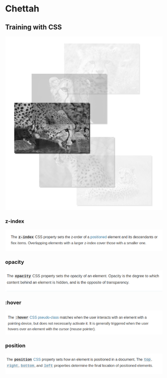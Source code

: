 # Chettah
## Training with CSS
![](./img/preview.png)
### z-index
![](./img/readme1.png)
### opacity
![](./img/readme2.png)
### :hover
![](./img/readme3.png)
### position
![](./img/readme4.png)
